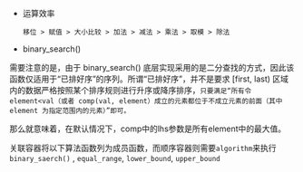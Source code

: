 - 运算效率
  
  `移位 > 赋值 > 大小比较 > 加法 > 减法 > 乘法 > 取模 > 除法`

- binary_search()

需要注意的是，由于 binary_search() 底层实现采用的是二分查找的方式，因此该函数仅适用于“已排好序”的序列。所谓“已排好序”，并不是要求 [first, last) 区域内的数据严格按照某个排序规则进行升序或降序排序，`只要满足“所有令 element<val（或者 comp(val, element）成立的元素都位于不成立元素的前面（其中 element 为指定范围内的元素）”即可。`

那么就意味着，在默认情况下，comp中的lhs参数是所有element中的最大值。

关联容器将以下算法函数列为成员函数，而顺序容器则需要`algorithm`来执行
`binary_saerch()` , `equal_range`, `lower_bound`, `upper_bound` 